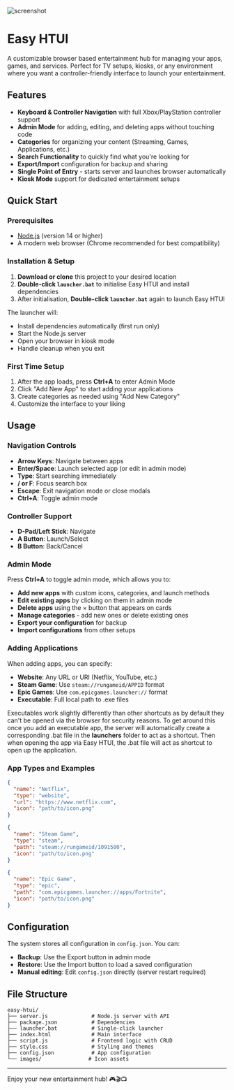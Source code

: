 ![screenshot](https://imgur.com/a/5nSCXE8 "Easy HTUI Screenshot")

# Easy HTUI

A customizable browser based entertainment hub for managing your apps, games, and services. Perfect for TV setups, kiosks, or any environment where you want a controller-friendly interface to launch your entertainment.

## Features

- **Keyboard & Controller Navigation** with full Xbox/PlayStation controller support
- **Admin Mode** for adding, editing, and deleting apps without touching code
- **Categories** for organizing your content (Streaming, Games, Applications, etc.)
- **Search Functionality** to quickly find what you're looking for
- **Export/Import** configuration for backup and sharing
- **Single Point of Entry** - starts server and launches browser automatically
- **Kiosk Mode** support for dedicated entertainment setups

## Quick Start

### Prerequisites

- [Node.js](https://nodejs.org/) (version 14 or higher)
- A modern web browser (Chrome recommended for best compatibility)

### Installation & Setup

1. **Download or clone** this project to your desired location
2. **Double-click `launcher.bat`** to initialise Easy HTUI and install dependencies
3. After initialisation, **Double-click `launcher.bat`** again to launch Easy HTUI

The launcher will:
- Install dependencies automatically (first run only)
- Start the Node.js server
- Open your browser in kiosk mode
- Handle cleanup when you exit

### First Time Setup

1. After the app loads, press **Ctrl+A** to enter Admin Mode
2. Click "Add New App" to start adding your applications
3. Create categories as needed using "Add New Category"
4. Customize the interface to your liking

## Usage

### Navigation Controls

- **Arrow Keys**: Navigate between apps
- **Enter/Space**: Launch selected app (or edit in admin mode)
- **Type**: Start searching immediately
- **/ or F**: Focus search box
- **Escape**: Exit navigation mode or close modals
- **Ctrl+A**: Toggle admin mode

### Controller Support

- **D-Pad/Left Stick**: Navigate
- **A Button**: Launch/Select
- **B Button**: Back/Cancel

### Admin Mode

Press **Ctrl+A** to toggle admin mode, which allows you to:

- **Add new apps** with custom icons, categories, and launch methods
- **Edit existing apps** by clicking on them in admin mode
- **Delete apps** using the × button that appears on cards
- **Manage categories** - add new ones or delete existing ones
- **Export your configuration** for backup
- **Import configurations** from other setups

### Adding Applications

When adding apps, you can specify:

- **Website**: Any URL or URI (Netflix, YouTube, etc.)
- **Steam Game**: Use `steam://rungameid/APPID` format
- **Epic Games**: Use `com.epicgames.launcher://` format
- **Executable**: Full local path to .exe files

Executables work slightly differently than other shortcuts as by default they can't be opened via the browser for security reasons. To get around this once you add an executable app, the server will automatically create a corresponding .bat file in the **launchers** folder to act as a shortcut. Then when opening the app via Easy HTUI, the .bat file will act as shortcut to open up the application.

### App Types and Examples

```json
{
  "name": "Netflix",
  "type": "website",
  "url": "https://www.netflix.com",
  "icon": "path/to/icon.png"
}

{
  "name": "Steam Game",
  "type": "steam", 
  "path": "steam://rungameid/1091500",
  "icon": "path/to/icon.png"
}

{
  "name": "Epic Game",
  "type": "epic",
  "path": "com.epicgames.launcher://apps/Fortnite",
  "icon": "path/to/icon.png"
}
```

## Configuration

The system stores all configuration in `config.json`. You can:

- **Backup**: Use the Export button in admin mode
- **Restore**: Use the Import button to load a saved configuration
- **Manual editing**: Edit `config.json` directly (server restart required)

## File Structure

```
easy-htui/
├── server.js              # Node.js server with API
├── package.json           # Dependencies
├── launcher.bat           # Single-click launcher
├── index.html             # Main interface
├── script.js              # Frontend logic with CRUD
├── style.css              # Styling and themes
├── config.json            # App configuration
└── images/               # Icon assets
```

---

Enjoy your new entertainment hub! 🎮🎬📺
